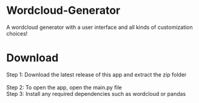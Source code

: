 # Wordcloud-Generator
A wordcloud generator with a user interface and all kinds of customization choices!

# Download
Step 1: Download the latest release of this app and extract the zip folder</br>
</br>
Step 2: To open the app, open the main.py file
</br>
Step 3: Install any required dependencies such as wordcloud or pandas

